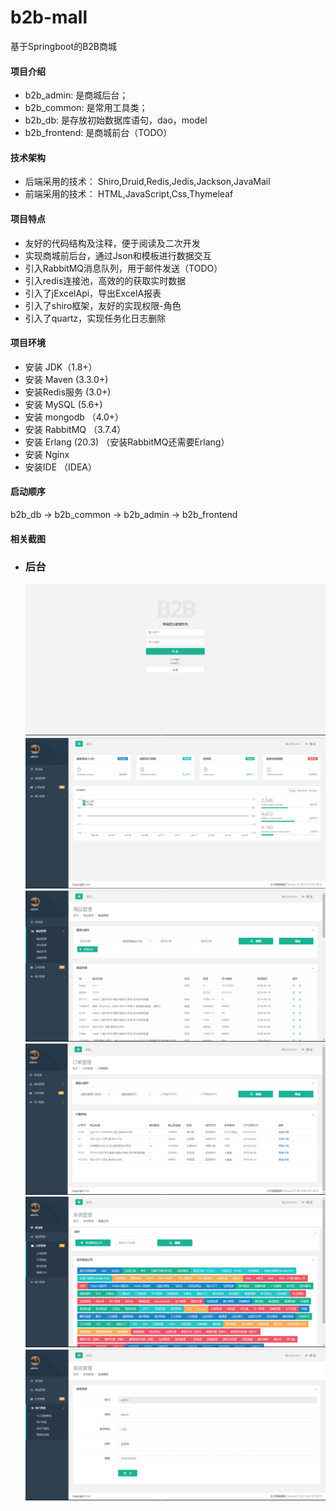 # b2b-mall
基于Springboot的B2B商城

#### 项目介绍

- b2b_admin: 是商城后台；
- b2b_common: 是常用工具类；
- b2b_db: 是存放初始数据库语句，dao，model
- b2b_frontend: 是商城前台（TODO）


#### 技术架构
- 后端采用的技术：   Shiro,Druid,Redis,Jedis,Jackson,JavaMail
- 前端采用的技术：        HTML,JavaScript,Css,Thymeleaf

#### 项目特点
- 友好的代码结构及注释，便于阅读及二次开发
- 实现商城前后台，通过Json和模板进行数据交互
- 引入RabbitMQ消息队列，用于邮件发送（TODO）
- 引入redis连接池，高效的的获取实时数据
- 引入了jExcelApi，导出ExcelA报表
- 引入了shiro框架，友好的实现权限-角色
- 引入了quartz，实现任务化日志删除
#### 项目环境
- 安装 JDK（1.8+）
- 安装 Maven (3.3.0+)
- 安装Redis服务 (3.0+)
- 安装 MySQL (5.6+)
- 安装 mongodb （4.0+）
- 安装 RabbitMQ （3.7.4）
- 安装 Erlang (20.3) （安装RabbitMQ还需要Erlang）
- 安装 Nginx
- 安装IDE （IDEA）
#### 启动顺序
b2b_db ->  b2b_common -> b2b_admin -> b2b_frontend 
#### 相关截图

- ### 后台

  ![image text](https://raw.githubusercontent.com/kiwi5691/b2b-mall/master/screenShot/login.png)
  ![image text](https://raw.githubusercontent.com/kiwi5691/b2b-mall/master/screenShot/bashboard.png)
  ![image text](https://raw.githubusercontent.com/kiwi5691/b2b-mall/master/screenShot/shop.png)
  ![image text](https://raw.githubusercontent.com/kiwi5691/b2b-mall/master/screenShot/order.png)
  ![image text](https://raw.githubusercontent.com/kiwi5691/b2b-mall/master/screenShot/kuaidi.png)
  ![image text](https://raw.githubusercontent.com/kiwi5691/b2b-mall/master/screenShot/person.png)


